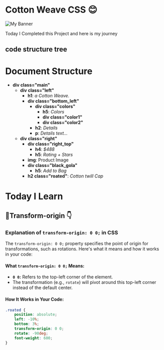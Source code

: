 
# Cotton Weave CSS 😊
![My Banner](https://media.istockphoto.com/id/2184545239/photo/sunset.webp?a=1&b=1&s=612x612&w=0&k=20&c=oTseXdLBD7NjFaI-uwDfHwHcFZl8Uj9cEJ8lJ9-ZgfU=)

Today I Completed this Project and here is my journey

## code structure tree
# Document Structure

- **div class="main"**
  - **div class="left"**
    - **h1**: *a Cotton Weave.*
    - **div class="bottom_left"**
      - **div class="colors"**
        - **h5**: *Colors*
        - **div class="color1"**
        - **div class="color2"**
      - **h2**: *Details*
      - **p**: *Details text...*
  - **div class="right"**
    - **div class="right_top"**
      - **h4**: *$488*
      - **h5**: *Rating + Stars*
    - **img**: Product Image
    - **div class="black_gola"**
      - **h5**: *Add to Bag*
    - **h2 class="roated"**: *Cotton twill Cap*


# Today I Learn
## 📌Transform-origin 👇
### Explanation of `transform-origin: 0 0;` in CSS

The `transform-origin: 0 0;` property specifies the point of origin for transformations, such as rotations. Here's what it means and how it works in your code:

#### What `transform-origin: 0 0;` Means:
- **`0 0`:** Refers to the top-left corner of the element.
- The transformation (e.g., `rotate`) will pivot around this top-left corner instead of the default center.

#### How It Works in Your Code:
```css
.roated {
    position: absolute;
    left: -10%;
    bottom: 3%;
    transform-origin: 0 0;
    rotate: -90deg;
    font-weight: 600;
}


